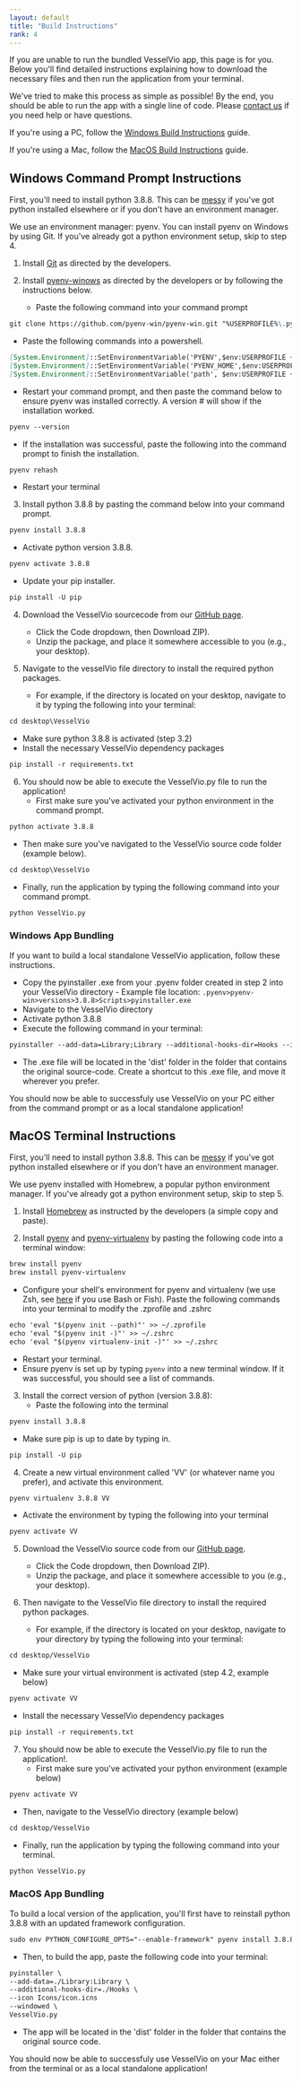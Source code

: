 ```yaml
---
layout: default
title: "Build Instructions"
rank: 4
---
```


If you are unable to run the bundled VesselVio app, this page is for you. Below you'll find detailed instructions explaining how to download the necessary files and then run the application from your terminal.

We've tried to make this process as simple as possible! By the end, you should be able to run the app with a single line of code. Please [contact us](mailto:vesselvio@gmail.com) if you need help or have questions.

If you're using a PC, follow the [Windows Build Instructions](#windows-build-instructions) guide.

If you're using a Mac, follow the [MacOS Build Instructions](#macos-build-instructions) guide.

## Windows Command Prompt Instructions
First, you'll need to install python 3.8.8. This can be <a href="https://xkcd.com/1987/" target="_blank">messy</a> if you've got python installed elsewhere or if you don't have an environment manager.

We use an environment manager: pyenv. You can install pyenv on Windows by using Git. If you've already got a python environment setup, skip to step 4.

1. Install [Git](https://git-scm.com/book/en/v2/Getting-Started-Installing-Git) as directed by the developers.

2. Install [pyenv-winows](https://github.com/pyenv-win/pyenv-win) as directed by the developers or by following the instructions below.
   - Paste the following command into your command prompt
```markdown
git clone https://github.com/pyenv-win/pyenv-win.git "%USERPROFILE%\.pyenv"
```
   - Paste the following commands into a powershell.
``` markdown
[System.Environment]::SetEnvironmentVariable('PYENV',$env:USERPROFILE + "\.pyenv\pyenv-win\","User")
[System.Environment]::SetEnvironmentVariable('PYENV_HOME',$env:USERPROFILE + "\.pyenv\pyenv-win\","User")
[System.Environment]::SetEnvironmentVariable('path', $env:USERPROFILE + "\.pyenv\pyenv-win\bin;" + $env:USERPROFILE + "\.pyenv\pyenv-win\shims;" + [System.Environment]::GetEnvironmentVariable('path', "User"),"User")
```
   - Restart your command prompt, and then paste the command below to ensure pyenv was installed correctly. A version # will show if the installation worked.
```markdown
pyenv --version
```
   - If the installation was successful, paste the following into the command prompt to finish the installation.
```markdown
pyenv rehash
```
   - Restart your terminal

3. Install python 3.8.8 by pasting the command below into your command prompt.
```markdown
pyenv install 3.8.8 
```
   - Activate python version 3.8.8.
```markdown
pyenv activate 3.8.8
```
   - Update your pip installer.
```markdown
pip install -U pip
```

4. Download the VesselVio sourcecode from our [GitHub page](https://github.com/JacobBumgarner/VesselVio).
   - Click the Code dropdown, then Download ZIP). 
   - Unzip the package, and place it somewhere accessible to you (e.g., your desktop).

5. Navigate to the vesselVio file directory to install the required python packages.
   - For example, if the directory is located on your desktop, navigate to it by typing the following into your terminal:
```markdown
cd desktop\VesselVio
```
   - Make sure python 3.8.8 is activated (step 3.2)
   - Install the necessary VesselVio dependency packages
```markdown
pip install -r requirements.txt
```

6. You should now be able to execute the VesselVio.py file to run the application!
   - First make sure you've activated your python environment in the command prompt.
```markdown
python activate 3.8.8
```
   - Then make sure you've navigated to the VesselVio source code folder (example below).
```markdown
cd desktop\VesselVio
```
   - Finally, run the application by typing the following command into your command prompt.
```markdown
python VesselVio.py
```

### Windows App Bundling
If you want to build a local standalone VesselVio application, follow these instructions.
   - Copy the pyinstaller .exe from your .pyenv folder created in step 2 into your VesselVio directory
         - Example file location: `.pyenv>pyenv-win>versions>3.8.8>Scripts>pyinstaller.exe`
   - Navigate to the VesselVio directory
   - Activate python 3.8.8
   - Execute the following command in your terminal:
```markdown
pyinstaller --add-data=Library;Library --additional-hooks-dir=Hooks --icon Icons\icon.ico --windowed VesselVio.py 
```
   - The .exe file will be located in the 'dist' folder in the folder that contains the original source-code. Create a shortcut to this .exe file, and move it wherever you prefer.

You should now be able to successfuly use VesselVio on your PC either from the command prompt or as a local standalone application!


## MacOS Terminal Instructions
First, you'll need to install python 3.8.8. This can be <a href="https://xkcd.com/1987/" target="_blank">messy</a> if you've got python installed elsewhere or if you don't have an environment manager.

We use pyenv installed with Homebrew, a popular python environment manager. If you've already got a python environment setup, skip to step 5.

1. Install [Homebrew](https://brew.sh) as instructed by the developers (a simple copy and paste).

2. Install [pyenv](https://github.com/pyenv/pyenv) and [pyenv-virtualenv](https://github.com/pyenv/pyenv-virtualenv) by pasting the following code into a terminal window:
```markdown
brew install pyenv
brew install pyenv-virtualenv
```
   - Configure your shell's environment for pyenv and virtualenv (we use Zsh, see [here](https://github.com/pyenv/pyenv#homebrew-on-macos) if you use Bash or Fish). Paste the following commands into your terminal to modify the .zprofile and .zshrc
```markdown
echo 'eval "$(pyenv init --path)"' >> ~/.zprofile
echo 'eval "$(pyenv init -)"' >> ~/.zshrc
echo 'eval "$(pyenv virtualenv-init -)"' >> ~/.zshrc
```
   - Restart your terminal.
   - Ensure pyenv is set up by typing `pyenv` into a new terminal window. If it was successful, you should see a list of commands.

3. Install the correct version of python (version 3.8.8):
   - Paste the following into the terminal
```markdown
pyenv install 3.8.8
``` 
   - Make sure pip is up to date by typing in.
```markdown
pip install -U pip
```

4. Create a new virtual environment called 'VV' (or whatever name you prefer), and activate this environment.
```markdown
pyenv virtualenv 3.8.8 VV
```
   - Activate the environment by typing the following into your terminal
```markdown
pyenv activate VV
```

5. Download the VesselVio source code from our [GitHub page](https://github.com/JacobBumgarner/VesselVio).
   - Click the Code dropdown, then Download ZIP). 
   - Unzip the package, and place it somewhere accessible to you (e.g., your desktop).

6. Then navigate to the VesselVio file directory to install the required python packages.
   - For example, if the directory is located on your desktop, navigate to your directory by typing the following into your terminal:
```markdown
cd desktop/VesselVio
```
   - Make sure your virtual environment is activated (step 4.2, example below)
```markdown
pyenv activate VV
```
   - Install the necessary VesselVio dependency packages
```markdown
pip install -r requirements.txt
```

7. You should now be able to execute the VesselVio.py file to run the application!.
   - First make sure you've activated your python environment (example below)
```markdown
pyenv activate VV
```
   - Then, navigate to the VesselVio directory (example below)
```markdown
cd desktop/VesselVio
```
   - Finally, run the application by typing the following command into your terminal.
```markdown
python VesselVio.py
```

### MacOS App Bundling
To build a local version of the application, you'll first have to reinstall python 3.8.8 with an updated framework configuration.
```markdown
sudo env PYTHON_CONFIGURE_OPTS="--enable-framework" pyenv install 3.8.8
```
   - Then, to build the app, paste the following code into your terminal:
```markdown
pyinstaller \
--add-data=./Library:Library \
--additional-hooks-dir=./Hooks \
--icon Icons/icon.icns
--windowed \
VesselVio.py
```
   - The app will be located in the 'dist' folder in the folder that contains the original source code.

You should now be able to successfuly use VesselVio on your Mac either from the terminal or as a local standalone application!
